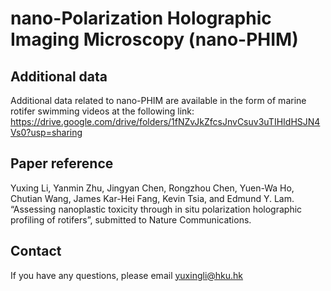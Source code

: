 # nano-Polarization Holographic Imaging Microscopy (nano-PHIM)

## Additional data
Additional data related to nano-PHIM are available in the form of marine rotifer swimming videos at the following link: https://drive.google.com/drive/folders/1fNZvJkZfcsJnvCsuv3uTIHIdHSJN4Vs0?usp=sharing

## Paper reference
Yuxing Li, Yanmin Zhu, Jingyan Chen, Rongzhou Chen, Yuen-Wa Ho, Chutian Wang, James Kar-Hei Fang, Kevin Tsia, and Edmund Y. Lam.
“Assessing nanoplastic toxicity through in situ polarization holographic profiling of rotifers”, submitted to Nature Communications.

## Contact
If you have any questions, please email yuxingli@hku.hk
